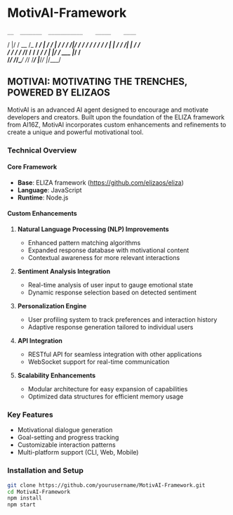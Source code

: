 # MotivAI-Framework

    __  _______  ___________    _____    ____
   /  |/  / __ \/_  __/  _/ |  / /   |  /  _/
  / /|_/ / / / / / /  / / | | / / /| |  / /  
 / /  / / /_/ / / / _/ /  | |/ / ___ |_/ /   
/_/  /_/\____/ /_/ /___/  |___/_/  |_/___/   

## MOTIVAI: MOTIVATING THE TRENCHES, POWERED BY ELIZAOS

MotivAI is an advanced AI agent designed to encourage and motivate developers and creators. Built upon the foundation of the ELIZA framework from AI16Z, MotivAI incorporates custom enhancements and refinements to create a unique and powerful motivational tool.

### Technical Overview

#### Core Framework
- **Base**: ELIZA framework (https://github.com/elizaos/eliza)
- **Language**: JavaScript
- **Runtime**: Node.js

#### Custom Enhancements
1. **Natural Language Processing (NLP) Improvements**
   - Enhanced pattern matching algorithms
   - Expanded response database with motivational content
   - Contextual awareness for more relevant interactions

2. **Sentiment Analysis Integration**
   - Real-time analysis of user input to gauge emotional state
   - Dynamic response selection based on detected sentiment

3. **Personalization Engine**
   - User profiling system to track preferences and interaction history
   - Adaptive response generation tailored to individual users

4. **API Integration**
   - RESTful API for seamless integration with other applications
   - WebSocket support for real-time communication

5. **Scalability Enhancements**
   - Modular architecture for easy expansion of capabilities
   - Optimized data structures for efficient memory usage

### Key Features
- Motivational dialogue generation
- Goal-setting and progress tracking
- Customizable interaction patterns
- Multi-platform support (CLI, Web, Mobile)

### Installation and Setup
```bash
git clone https://github.com/yourusername/MotivAI-Framework.git
cd MotivAI-Framework
npm install
npm start
